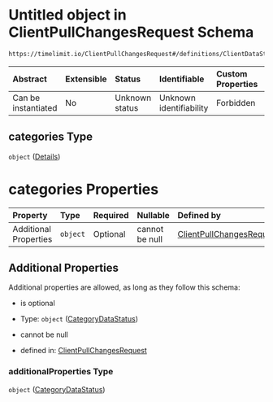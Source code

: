 # Untitled object in ClientPullChangesRequest Schema

```txt
https://timelimit.io/ClientPullChangesRequest#/definitions/ClientDataStatus/properties/categories
```

| Abstract            | Extensible | Status         | Identifiable            | Custom Properties | Additional Properties | Access Restrictions | Defined In                                                                                            |
| :------------------ | :--------- | :------------- | :---------------------- | :---------------- | :-------------------- | :------------------ | :---------------------------------------------------------------------------------------------------- |
| Can be instantiated | No         | Unknown status | Unknown identifiability | Forbidden         | Allowed               | none                | [ClientPullChangesRequest.schema.json\*](ClientPullChangesRequest.schema.json "open original schema") |

## categories Type

`object` ([Details](clientpullchangesrequest-definitions-clientdatastatus-properties-categories.md))

# categories Properties

| Property              | Type     | Required | Nullable       | Defined by                                                                                                                                                                                                      |
| :-------------------- | :------- | :------- | :------------- | :-------------------------------------------------------------------------------------------------------------------------------------------------------------------------------------------------------------- |
| Additional Properties | `object` | Optional | cannot be null | [ClientPullChangesRequest](clientpullchangesrequest-definitions-categorydatastatus.md "https://timelimit.io/ClientPullChangesRequest#/definitions/ClientDataStatus/properties/categories/additionalProperties") |

## Additional Properties

Additional properties are allowed, as long as they follow this schema:

- is optional

- Type: `object` ([CategoryDataStatus](clientpullchangesrequest-definitions-categorydatastatus.md))

- cannot be null

- defined in: [ClientPullChangesRequest](clientpullchangesrequest-definitions-categorydatastatus.md "https://timelimit.io/ClientPullChangesRequest#/definitions/ClientDataStatus/properties/categories/additionalProperties")

### additionalProperties Type

`object` ([CategoryDataStatus](clientpullchangesrequest-definitions-categorydatastatus.md))
